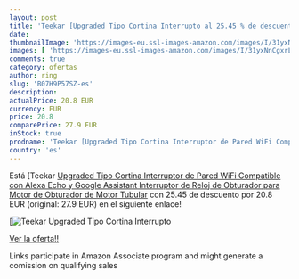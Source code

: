 ```yaml
---
layout: post
title: 'Teekar [Upgraded Tipo Cortina Interrupto al 25.45 % de descuento'
date: 
thumbnailImage: 'https://images-eu.ssl-images-amazon.com/images/I/31yxNnCgxrL._SL200_.jpg'
images: [ 'https://images-eu.ssl-images-amazon.com/images/I/31yxNnCgxrL._SL200_.jpg' ]
comments: true
category: ofertas
author: ring
slug: 'B07H9P57SZ-es'
description:
actualPrice: 20.8 EUR
currency: EUR
price: 20.8
comparePrice: 27.9 EUR
inStock: true
prodname: 'Teekar [Upgraded Tipo Cortina Interruptor de Pared WiFi Compatible con Alexa Echo y Google Assistant  Interruptor de Reloj de Obturador para Motor de Obturador de Motor Tubular'
country: 'es'
---
```


Está [Teekar [Upgraded Tipo Cortina Interruptor de Pared WiFi Compatible con Alexa Echo y Google Assistant  Interruptor de Reloj de Obturador para Motor de Obturador de Motor Tubular](https://www.amazon.es/dp/B07H9P57SZ/?tag=tolees-21) con 25.45 de descuento por 20.8 EUR (original: 27.9 EUR) en el siguiente enlace!

[![Teekar [Upgraded Tipo Cortina Interrupto](https://images-eu.ssl-images-amazon.com/images/I/31yxNnCgxrL._SL200_.jpg)](https://www.amazon.es/dp/B07H9P57SZ/?tag=tolees-21)

[Ver la oferta!!](https://www.amazon.es/dp/B07H9P57SZ/?tag=tolees-21)

Links participate in Amazon Associate program and might generate a comission on qualifying sales


